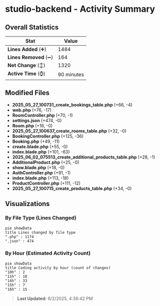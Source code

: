 # studio-backend - Activity Summary 

## Overall Statistics

| Stat                   | Value                                                             |
| ---------------------- | ----------------------------------------------------------------- |
| **Lines Added** (➕)   | 1484                                          |
| **Lines Removed** (➖) | 164                                        |
| **Net Change** (↕)    | 1320                |
| **Active Time** (⌚)   | 90 minutes |


## Modified Files
- **2025_05_27_100731_create_bookings_table.php** (+66, -4)
- **web.php** (+76, -17)
- **RoomController.php** (+70, -1)
- **settings.json** (+474, -0)
- **Room.php** (+16, -0)
- **2025_05_27_100637_create_rooms_table.php** (+32, -0)
- **BookingController.php** (+125, -36)
- **Booking.php** (+49, -11)
- **create.blade.php** (+55, -0)
- **index.blade.php** (+101, -63)
- **2025_06_02_075513_create_additional_products_table.php** (+28, -1)
- **AdditionalProduct.php** (+25, -0)
- **show.blade.php** (+18, -0)
- **AuthController.php** (+91, -1)
- **index.blade.php** (+113, -18)
- **ProductController.php** (+111, -12)
- **2025_05_27_100715_create_products_table.php** (+34, -0)

## Visualizations

### By File Type (Lines Changed)

```mermaid
pie showData
title Lines changed by file type
".php" : 1174
".json" : 474
```

### By Hour (Estimated Activity Count)

```mermaid
pie showData
title Coding activity by hour (count of changes)
"10h" : 2
"11h" : 10
"14h" : 33
"15h" : 7
"16h" : 15
```


> **Last Updated:** 6/2/2025, 4:36:42 PM